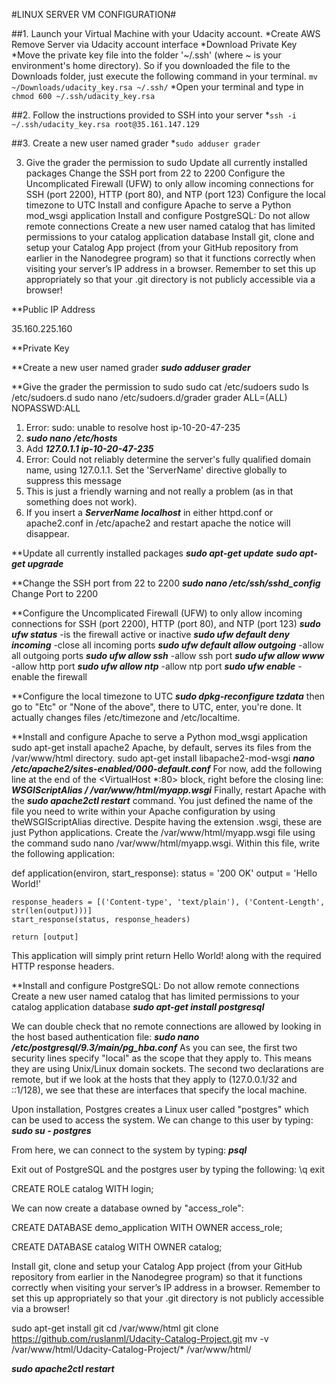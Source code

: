 #LINUX SERVER VM CONFIGURATION#










##1. Launch your Virtual Machine with your Udacity account.
  *Create AWS Remove Server via Udacity account interface
  *Download Private Key
  *Move the private key file into the folder '~/.ssh' (where ~ is your environment's home directory). So if you downloaded the file to the Downloads folder, just execute the following command in your terminal.
```mv ~/Downloads/udacity_key.rsa ~/.ssh/```
  *Open your terminal and type in
```chmod 600 ~/.ssh/udacity_key.rsa```

##2. Follow the instructions provided to SSH into your server
  *```ssh -i ~/.ssh/udacity_key.rsa root@35.161.147.129```

##3. Create a new user named grader
  *```sudo adduser grader```


3. Give the grader the permission to sudo
Update all currently installed packages
Change the SSH port from 22 to 2200
Configure the Uncomplicated Firewall (UFW) to only allow incoming connections for SSH (port 2200), HTTP (port 80), and NTP (port 123)
Configure the local timezone to UTC
Install and configure Apache to serve a Python mod_wsgi application
Install and configure PostgreSQL:
Do not allow remote connections
Create a new user named catalog that has limited permissions to your catalog application database
Install git, clone and setup your Catalog App project (from your GitHub repository from earlier in the Nanodegree program) so that it functions correctly when visiting your server’s IP address in a browser. Remember to set this up appropriately so that your .git directory is not publicly accessible via a browser!


**Public IP Address

35.160.225.160

**Private Key


**Create a new user named grader
***sudo adduser grader***

**Give the grader the permission to sudo
sudo cat /etc/sudoers
sudo ls /etc/sudoers.d
sudo nano  /etc/sudoers.d/grader
grader ALL=(ALL) NOPASSWD:ALL

1. Error: sudo: unable to resolve host ip-10-20-47-235
2. ***sudo nano /etc/hosts***
3. Add ***127.0.1.1 ip-10-20-47-235***
4. Error: Could not reliably determine the server's fully qualified domain name, using 127.0.1.1. Set the 'ServerName' directive globally to suppress this message
5. This is just a friendly warning and not really a problem (as in that something does not work).
6. If you insert a ***ServerName localhost*** in either httpd.conf or apache2.conf in /etc/apache2 and restart apache the notice will disappear.

**Update all currently installed packages
***sudo apt-get update***
***sudo apt-get upgrade***

**Change the SSH port from 22 to 2200
***sudo nano /etc/ssh/sshd_config***
Change Port to 2200

**Configure the Uncomplicated Firewall (UFW) to only allow incoming connections for SSH (port 2200), HTTP (port 80), and NTP (port 123)
***sudo ufw status*** -is the firewall active or inactive
***sudo ufw default deny incoming*** -close all incoming ports
***sudo ufw default allow outgoing*** -allow all outgoing ports
***sudo ufw allow ssh*** -allow ssh port
***sudo ufw allow www*** -allow http port
***sudo ufw allow ntp*** -allow ntp port
***sudo ufw enable*** -enable the firewall

**Configure the local timezone to UTC
***sudo dpkg-reconfigure tzdata***
then go to "Etc" or "None of the above", there to UTC, enter, you're done. It actually changes files /etc/timezone and /etc/localtime.

**Install and configure Apache to serve a Python mod_wsgi application
sudo apt-get install apache2
Apache, by default, serves its files from the /var/www/html directory.
sudo apt-get install libapache2-mod-wsgi
***nano /etc/apache2/sites-enabled/000-default.conf***
For now, add the following line at the end of the <VirtualHost *:80> block, right before the closing</VirtualHost> line: ***WSGIScriptAlias / /var/www/html/myapp.wsgi***
Finally, restart Apache with the ***sudo apache2ctl restart*** command.
You just defined the name of the file you need to write within your Apache configuration by using theWSGIScriptAlias directive. Despite having the extension .wsgi, these are just Python applications. Create the /var/www/html/myapp.wsgi file using the command sudo nano /var/www/html/myapp.wsgi. Within this file, write the following application:


def application(environ, start_response):
    status = '200 OK'
    output = 'Hello World!'

    response_headers = [('Content-type', 'text/plain'), ('Content-Length', str(len(output)))]
    start_response(status, response_headers)

    return [output]

This application will simply print return Hello World! along with the required HTTP response headers.

**Install and configure PostgreSQL:
Do not allow remote connections
Create a new user named catalog that has limited permissions to your catalog application database
***sudo apt-get install postgresql***

We can double check that no remote connections are allowed by looking in the host based authentication file:
***sudo nano /etc/postgresql/9.3/main/pg_hba.conf***
As you can see, the first two security lines specify "local" as the scope that they apply to. This means they are using Unix/Linux domain sockets.
The second two declarations are remote, but if we look at the hosts that they apply to (127.0.0.1/32 and ::1/128), we see that these are interfaces that specify the local machine.


Upon installation, Postgres creates a Linux user called "postgres" which can be used to access the system. We can change to this user by typing:
***sudo su - postgres***

From here, we can connect to the system by typing:
***psql***

Exit out of PostgreSQL and the postgres user by typing the following:
\q
exit


CREATE ROLE catalog WITH login;

We can now create a database owned by "access_role":

CREATE DATABASE demo_application WITH OWNER access_role;

CREATE DATABASE catalog WITH OWNER catalog;

Install git, clone and setup your Catalog App project (from your GitHub repository from earlier in the Nanodegree program) so that it functions correctly when visiting your server’s IP address in a browser. Remember to set this up appropriately so that your .git directory is not publicly accessible via a browser!

sudo apt-get install git
cd /var/www/html
git clone https://github.com/ruslanml/Udacity-Catalog-Project.git
mv  -v /var/www/html/Udacity-Catalog-Project/* /var/www/html/


***sudo apache2ctl restart***